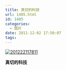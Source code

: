```yaml
---
title: 真切的科技
url: 1405.html
id: 1405
categories:
  - 图片
date: 2011-12-02 17:50:07
tags:
---
```


[![](http://photo.guolaijie.com/rooufer/uploads/2012/02/201222117811.jpg "201222117811")](http://photo.guolaijie.com/rooufer/uploads/2012/02/201222117811.jpg)

**真切的科技**